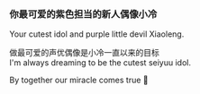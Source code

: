 ### 你最可爱的紫色担当的新人偶像小冷
Your cutest idol and purple little devil Xiaoleng.

做最可爱的声优偶像是小冷一直以来的目标<br>
I'm always dreaming to be the cutest seiyuu idol.

By together our miracle comes true 🤗


<!--
**xia0leng/xia0leng** is a ✨ _special_ ✨ repository because its `README.md` (this file) appears on your GitHub profile.

Here are some ideas to get you started:

- 🔭 I’m currently working on ...
- 🌱 I’m currently learning ...
- 👯 I’m looking to collaborate on ...
- 🤔 I’m looking for help with ...
- 💬 Ask me about ...
- 📫 How to reach me: ...
- 😄 Pronouns: ...
- ⚡ Fun fact: ...
-->
